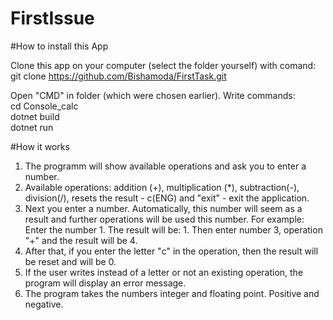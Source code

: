 
# FirstIssue

#How to install this App

Clone this app on your computer (select the folder yourself) with comand:  
git clone https://github.com/Bishamoda/FirstTask.git

Open "CMD" in folder (which were chosen earlier). Write commands:  
cd Console_calc  
dotnet build  
dotnet run  

#How it works

1) The programm will show available operations and ask you to enter a number.
2) Available operations: addition (+), multiplication (*), subtraction(-), division(/), resets the result - c(ENG) and "exit" - exit the application.
3) Next you enter a number. Automatically, this number will seem as a result and further operations will be used this number.
For example: Enter the number 1. The result will be: 1. Then enter number 3, operation "+" and the result will be 4.
4) After that, if you enter the letter "с" in the operation, then the result will be reset and will be 0.
5) If the user writes instead of a letter or not an existing operation, the program will display an error message.
6) The program takes the numbers integer and floating point. Positive and negative.


